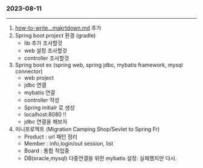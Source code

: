 ### 2023-08-11
---
1. [how-to-write...makrtdown.md](https://github.com/ej31/bukbu-til/tree/main/choiyunyoung/how-to-write-by-markdown.md) 추가
2. Spring boot project 환경 (gradle)
	- lib 추가 조사할것
	- web 설정 조사할것
	- controller 조사할것
3. Spring boot ex (spring web, spring jdbc, mybatis framework, mysql connector)
	- web project
	- jdbc 연결
	- mybatis 연결
	- controller 작성
	- Spring initialr 로 생성
	- localhost:8080 !!
	- jdbc 연결을 해보자
4. 미니프로젝트 (Migration Camping Shop/Sevlet to Spring Fr)
	- Product : url 패턴 정리
	- Member : info,login/out session, list
	- Board : 통합 작업중
	- DB(oracle,mysql) 다중연결을 위한 mybatis 설정: 실패했지만 다시.